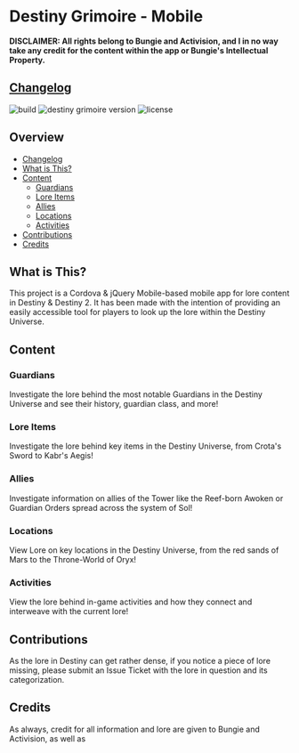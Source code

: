 # Destiny Grimoire - Mobile
**DISCLAIMER: All rights belong to Bungie and Activision, and I in no way take any credit for the content within the app or Bungie's Intellectual Property.**

## [Changelog](./CHANGELOG.md)

![build](https://img.shields.io/badge/build-passing-brightgreen.svg)
![destiny grimoire version](https://img.shields.io/badge/destiny%20grimoire%20version-v1.0-blue.svg)
![license](https://img.shields.io/badge/license-MIT-green.svg)

## Overview
- [Changelog](#changelog)
- [What is This?](#what-is-this)
- [Content](#content)
  + [Guardians](#guardians)
  + [Lore Items](#lore-items)
  + [Allies](#allies)
  + [Locations](#locations)
  + [Activities](#activities)
- [Contributions](#contributions)
- [Credits](#credits)
## What is This?
This project is a Cordova & jQuery Mobile-based mobile app for lore content in Destiny & Destiny 2. It has been made with the intention of providing an easily accessible tool for players to look up the lore within the Destiny Universe.
## Content
### Guardians
Investigate the lore behind the most notable Guardians in the Destiny Universe and see their history, guardian class, and more!
### Lore Items
Investigate the lore behind key items in the Destiny Universe, from Crota's Sword to Kabr's Aegis!
### Allies
Investigate information on allies of the Tower like the Reef-born Awoken or Guardian Orders spread across the system of Sol!
### Locations
View Lore on key locations in the Destiny Universe, from the red sands of Mars to the Throne-World of Oryx!
### Activities
View the lore behind in-game activities and how they connect and interweave with the current lore!
## Contributions
As the lore in Destiny can get rather dense, if you notice a piece of lore missing, please submit an Issue Ticket with the lore in question and its categorization.
## Credits
As always, credit for all information and lore are given to Bungie and Activision, as well as 
